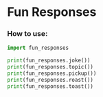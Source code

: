 # Fun Responses

### How to use:
```python
import fun_responses

print(fun_responses.joke())
print(fun_responses.topic())
print(fun_responses.pickup())
print(fun_responses.roast())
print(fun_responses.toast())

```
